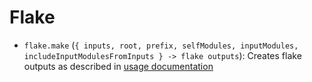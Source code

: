 # Flake

<!-- markdownlint-disable MD013 -->

- `flake.make`
  (`{ inputs, root, prefix, selfModules, inputModules, includeInputModulesFromInputs } -> flake outputs`):
  Creates flake outputs as described in
  [usage documentation](../../usage/index.md)

<!-- markdownlint-enable MD013 -->
